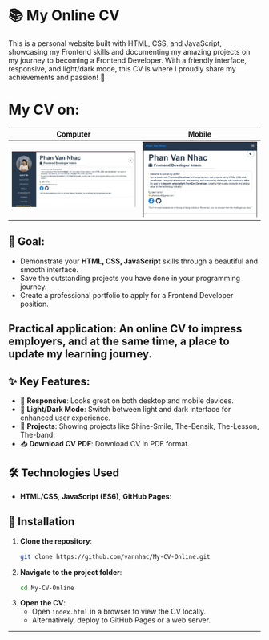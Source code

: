# 📚 My Online CV

This is a personal website built with HTML, CSS, and JavaScript, showcasing my Frontend skills and documenting my amazing projects on my journey to becoming a Frontend Developer. With a friendly interface, responsive, and light/dark mode, this CV is where I proudly share my achievements and passion! 🚀

# My CV on:
| Computer | Mobile|
|------------|------------|
| ![Ảnh 1](./img/pc.png)| ![Ảnh 2](./img/Mobile.png)|
## 🎯 Goal: 
- Demonstrate your **HTML, CSS, JavaScript** skills through a beautiful and smooth interface.
- Save the outstanding projects you have done in your programming journey.
- Create a professional portfolio to apply for a Frontend Developer position.

**Practical application**: An online CV to impress employers, and at the same time, a place to update my learning journey.
---
## ✨ Key Features:
- 📱 **Responsive**: Looks great on both desktop and mobile devices.
- 🌙 **Light/Dark Mode**: Switch between light and dark interface for enhanced user experience.
- 📄 **Projects**: Showing projects like Shine-Smile, The-Bensik, The-Lesson, The-band.
- 📥 **Download CV PDF**: Download CV in PDF format.

## 🛠 Technologies Used
-  **HTML/CSS**, **JavaScript (ES6)**, **GitHub Pages**:
## 📖 Installation
1. **Clone the repository**:
   ```bash
   git clone https://github.com/vannhac/My-CV-Online.git
   ```
2. **Navigate to the project folder**:
   ```bash
   cd My-CV-Online
   ```
3. **Open the CV**:
   - Open `index.html` in a browser to view the CV locally.
   - Alternatively, deploy to GitHub Pages or a web server.

---

